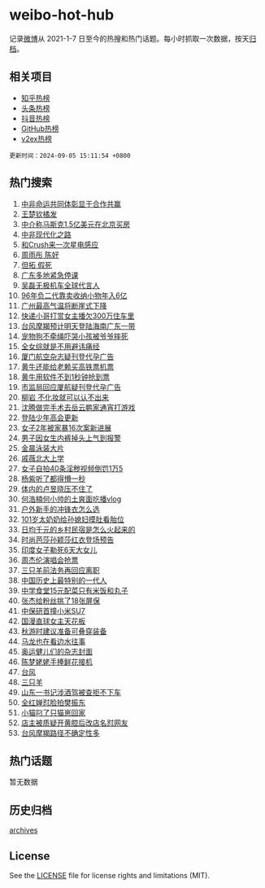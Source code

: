 # weibo-hot-hub

记录[微博](https://www.weibo.com)从 2021-1-7 日至今的热搜和热门话题。每小时抓取一次数据，按天[归档](archives)。

## 相关项目

- [知乎热榜](https://github.com/lonnyzhang423/zhihu-hot-hub)
- [头条热榜](https://github.com/lonnyzhang423/toutiao-hot-hub)
- [抖音热榜](https://github.com/lonnyzhang423/douyin-hot-hub)
- [GitHub热榜](https://github.com/lonnyzhang423/github-hot-hub)
- [v2ex热榜](https://github.com/lonnyzhang423/v2ex-hot-hub)


`更新时间：2024-09-05 15:11:54 +0800`

## 热门搜索

1. [中非命运共同体彰显于合作共赢](https://m.weibo.cn/search?containerid=100103type%3D1%26t%3D10%26q%3D%23%E4%B8%AD%E9%9D%9E%E5%91%BD%E8%BF%90%E5%85%B1%E5%90%8C%E4%BD%93%E5%BD%B0%E6%98%BE%E4%BA%8E%E5%90%88%E4%BD%9C%E5%85%B1%E8%B5%A2%23&stream_entry_id=51&isnewpage=1&extparam=seat%3D1%26cate%3D10103%26pos%3D0%26filter_type%3Drealtimehot%26stream_entry_id%3D51%26c_type%3D51%26q%3D%2523%25E4%25B8%25AD%25E9%259D%259E%25E5%2591%25BD%25E8%25BF%2590%25E5%2585%25B1%25E5%2590%258C%25E4%25BD%2593%25E5%25BD%25B0%25E6%2598%25BE%25E4%25BA%258E%25E5%2590%2588%25E4%25BD%259C%25E5%2585%25B1%25E8%25B5%25A2%2523%26dgr%3D0%26display_time%3D1725520312%26pre_seqid%3D1725520312862016060131)
1. [王楚钦橘发](https://m.weibo.cn/search?containerid=100103type%3D1%26t%3D10%26q%3D%23%E7%8E%8B%E6%A5%9A%E9%92%A6%E6%A9%98%E5%8F%91%23&stream_entry_id=31&isnewpage=1&extparam=seat%3D1%26cate%3D5001%26flag%3D16%26stream_entry_id%3D31%26pos%3D0%26lcate%3D5001%26realpos%3D1%26filter_type%3Drealtimehot%26band_rank%3D1%26c_type%3D31%26q%3D%2523%25E7%258E%258B%25E6%25A5%259A%25E9%2592%25A6%25E6%25A9%2598%25E5%258F%2591%2523%26dgr%3D0%26display_time%3D1725520312%26pre_seqid%3D1725520312862016060131)
1. [中介称马斯克1.5亿美元在北京买房](https://m.weibo.cn/search?containerid=100103type%3D1%26t%3D10%26q%3D%23%E4%B8%AD%E4%BB%8B%E7%A7%B0%E9%A9%AC%E6%96%AF%E5%85%8B1.5%E4%BA%BF%E7%BE%8E%E5%85%83%E5%9C%A8%E5%8C%97%E4%BA%AC%E4%B9%B0%E6%88%BF%23&stream_entry_id=31&isnewpage=1&extparam=seat%3D1%26cate%3D5001%26flag%3D1%26stream_entry_id%3D31%26pos%3D1%26lcate%3D5001%26realpos%3D2%26filter_type%3Drealtimehot%26band_rank%3D2%26c_type%3D31%26q%3D%2523%25E4%25B8%25AD%25E4%25BB%258B%25E7%25A7%25B0%25E9%25A9%25AC%25E6%2596%25AF%25E5%2585%258B1.5%25E4%25BA%25BF%25E7%25BE%258E%25E5%2585%2583%25E5%259C%25A8%25E5%258C%2597%25E4%25BA%25AC%25E4%25B9%25B0%25E6%2588%25BF%2523%26dgr%3D0%26display_time%3D1725520312%26pre_seqid%3D1725520312862016060131)
1. [中非现代化之路](https://m.weibo.cn/search?containerid=100103type%3D1%26t%3D10%26q%3D%23%E4%B8%AD%E9%9D%9E%E7%8E%B0%E4%BB%A3%E5%8C%96%E4%B9%8B%E8%B7%AF%23&stream_entry_id=31&isnewpage=1&extparam=seat%3D1%26cate%3D5001%26flag%3D0%26stream_entry_id%3D31%26pos%3D2%26lcate%3D5001%26realpos%3D3%26filter_type%3Drealtimehot%26band_rank%3D3%26c_type%3D31%26q%3D%2523%25E4%25B8%25AD%25E9%259D%259E%25E7%258E%25B0%25E4%25BB%25A3%25E5%258C%2596%25E4%25B9%258B%25E8%25B7%25AF%2523%26dgr%3D0%26display_time%3D1725520312%26pre_seqid%3D1725520312862016060131)
1. [和Crush来一次星电感应](https://m.weibo.cn/search?containerid=100103type%3D1%26t%3D10%26q%3D%23%E5%92%8CCrush%E6%9D%A5%E4%B8%80%E6%AC%A1%E6%98%9F%E7%94%B5%E6%84%9F%E5%BA%94%23&stream_entry_id=31&isnewpage=1&extparam=seat%3D1%26cate%3D5001%26adid%3D253312%26stream_entry_id%3D31%26pos%3D3%26topic_ad%3D1%26lcate%3D5001%26band_rank%3D4%26filter_type%3Drealtimehot%26is_ad_pos%3D1%26c_type%3D31%26q%3D%2523%25E5%2592%258CCrush%25E6%259D%25A5%25E4%25B8%2580%25E6%25AC%25A1%25E6%2598%259F%25E7%2594%25B5%25E6%2584%259F%25E5%25BA%2594%2523%26dgr%3D0%26display_time%3D1725520312%26pre_seqid%3D1725520312862016060131)
1. [周雨彤 陈好](https://m.weibo.cn/search?containerid=100103type%3D1%26t%3D10%26q%3D%E5%91%A8%E9%9B%A8%E5%BD%A4+%E9%99%88%E5%A5%BD&stream_entry_id=31&isnewpage=1&extparam=seat%3D1%26cate%3D5001%26flag%3D2%26stream_entry_id%3D31%26pos%3D4%26lcate%3D5001%26realpos%3D4%26filter_type%3Drealtimehot%26band_rank%3D4%26c_type%3D31%26q%3D%25E5%2591%25A8%25E9%259B%25A8%25E5%25BD%25A4%2520%25E9%2599%2588%25E5%25A5%25BD%26dgr%3D0%26display_time%3D1725520312%26pre_seqid%3D1725520312862016060131)
1. [但拓 假死](https://m.weibo.cn/search?containerid=100103type%3D1%26t%3D10%26q%3D%E4%BD%86%E6%8B%93+%E5%81%87%E6%AD%BB&stream_entry_id=31&isnewpage=1&extparam=seat%3D1%26cate%3D5001%26flag%3D1%26stream_entry_id%3D31%26pos%3D5%26lcate%3D5001%26realpos%3D5%26filter_type%3Drealtimehot%26band_rank%3D5%26c_type%3D31%26q%3D%25E4%25BD%2586%25E6%258B%2593%2520%25E5%2581%2587%25E6%25AD%25BB%26dgr%3D0%26display_time%3D1725520312%26pre_seqid%3D1725520312862016060131)
1. [广东多地紧急停课](https://m.weibo.cn/search?containerid=100103type%3D1%26t%3D10%26q%3D%23%E5%B9%BF%E4%B8%9C%E5%A4%9A%E5%9C%B0%E7%B4%A7%E6%80%A5%E5%81%9C%E8%AF%BE%23&stream_entry_id=31&isnewpage=1&extparam=seat%3D1%26cate%3D5001%26flag%3D0%26stream_entry_id%3D31%26pos%3D6%26lcate%3D5001%26realpos%3D6%26filter_type%3Drealtimehot%26band_rank%3D6%26c_type%3D31%26q%3D%2523%25E5%25B9%25BF%25E4%25B8%259C%25E5%25A4%259A%25E5%259C%25B0%25E7%25B4%25A7%25E6%2580%25A5%25E5%2581%259C%25E8%25AF%25BE%2523%26dgr%3D0%26display_time%3D1725520312%26pre_seqid%3D1725520312862016060131)
1. [吴磊无极机车全球代言人](https://m.weibo.cn/search?containerid=100103type%3D1%26t%3D10%26q%3D%23%E5%90%B4%E7%A3%8A%E6%97%A0%E6%9E%81%E6%9C%BA%E8%BD%A6%E5%85%A8%E7%90%83%E4%BB%A3%E8%A8%80%E4%BA%BA%23&stream_entry_id=31&isnewpage=1&extparam=seat%3D1%26cate%3D5001%26adid%3D253350%26stream_entry_id%3D31%26pos%3D7%26topic_ad%3D1%26lcate%3D5001%26band_rank%3D7%26filter_type%3Drealtimehot%26is_ad_pos%3D1%26c_type%3D31%26q%3D%2523%25E5%2590%25B4%25E7%25A3%258A%25E6%2597%25A0%25E6%259E%2581%25E6%259C%25BA%25E8%25BD%25A6%25E5%2585%25A8%25E7%2590%2583%25E4%25BB%25A3%25E8%25A8%2580%25E4%25BA%25BA%2523%26dgr%3D0%26display_time%3D1725520312%26pre_seqid%3D1725520312862016060131)
1. [96年负二代靠卖收纳小物年入6亿](https://m.weibo.cn/search?containerid=100103type%3D1%26t%3D10%26q%3D%2396%E5%B9%B4%E8%B4%9F%E4%BA%8C%E4%BB%A3%E9%9D%A0%E5%8D%96%E6%94%B6%E7%BA%B3%E5%B0%8F%E7%89%A9%E5%B9%B4%E5%85%A56%E4%BA%BF%23&stream_entry_id=31&isnewpage=1&extparam=seat%3D1%26cate%3D5001%26flag%3D0%26stream_entry_id%3D31%26pos%3D8%26lcate%3D5001%26realpos%3D7%26filter_type%3Drealtimehot%26band_rank%3D7%26c_type%3D31%26q%3D%252396%25E5%25B9%25B4%25E8%25B4%259F%25E4%25BA%258C%25E4%25BB%25A3%25E9%259D%25A0%25E5%258D%2596%25E6%2594%25B6%25E7%25BA%25B3%25E5%25B0%258F%25E7%2589%25A9%25E5%25B9%25B4%25E5%2585%25A56%25E4%25BA%25BF%2523%26dgr%3D0%26display_time%3D1725520312%26pre_seqid%3D1725520312862016060131)
1. [广州最高气温将断崖式下降](https://m.weibo.cn/search?containerid=100103type%3D1%26t%3D10%26q%3D%23%E5%B9%BF%E5%B7%9E%E6%9C%80%E9%AB%98%E6%B0%94%E6%B8%A9%E5%B0%86%E6%96%AD%E5%B4%96%E5%BC%8F%E4%B8%8B%E9%99%8D%23&stream_entry_id=31&isnewpage=1&extparam=seat%3D1%26cate%3D5001%26flag%3D1%26stream_entry_id%3D31%26pos%3D9%26lcate%3D5001%26realpos%3D8%26filter_type%3Drealtimehot%26band_rank%3D8%26c_type%3D31%26q%3D%2523%25E5%25B9%25BF%25E5%25B7%259E%25E6%259C%2580%25E9%25AB%2598%25E6%25B0%2594%25E6%25B8%25A9%25E5%25B0%2586%25E6%2596%25AD%25E5%25B4%2596%25E5%25BC%258F%25E4%25B8%258B%25E9%2599%258D%2523%26dgr%3D0%26display_time%3D1725520312%26pre_seqid%3D1725520312862016060131)
1. [快递小哥打赏女主播欠300万住车里](https://m.weibo.cn/search?containerid=100103type%3D1%26t%3D10%26q%3D%23%E5%BF%AB%E9%80%92%E5%B0%8F%E5%93%A5%E6%89%93%E8%B5%8F%E5%A5%B3%E4%B8%BB%E6%92%AD%E6%AC%A0300%E4%B8%87%E4%BD%8F%E8%BD%A6%E9%87%8C%23&stream_entry_id=31&isnewpage=1&extparam=seat%3D1%26cate%3D5001%26flag%3D1%26stream_entry_id%3D31%26pos%3D10%26lcate%3D5001%26realpos%3D9%26filter_type%3Drealtimehot%26band_rank%3D9%26c_type%3D31%26q%3D%2523%25E5%25BF%25AB%25E9%2580%2592%25E5%25B0%258F%25E5%2593%25A5%25E6%2589%2593%25E8%25B5%258F%25E5%25A5%25B3%25E4%25B8%25BB%25E6%2592%25AD%25E6%25AC%25A0300%25E4%25B8%2587%25E4%25BD%258F%25E8%25BD%25A6%25E9%2587%258C%2523%26dgr%3D0%26display_time%3D1725520312%26pre_seqid%3D1725520312862016060131)
1. [台风摩羯预计明天登陆海南广东一带](https://m.weibo.cn/search?containerid=100103type%3D1%26t%3D10%26q%3D%23%E5%8F%B0%E9%A3%8E%E6%91%A9%E7%BE%AF%E9%A2%84%E8%AE%A1%E6%98%8E%E5%A4%A9%E7%99%BB%E9%99%86%E6%B5%B7%E5%8D%97%E5%B9%BF%E4%B8%9C%E4%B8%80%E5%B8%A6%23&stream_entry_id=31&isnewpage=1&extparam=seat%3D1%26cate%3D5001%26flag%3D0%26stream_entry_id%3D31%26pos%3D11%26lcate%3D5001%26realpos%3D10%26filter_type%3Drealtimehot%26band_rank%3D10%26c_type%3D31%26q%3D%2523%25E5%258F%25B0%25E9%25A3%258E%25E6%2591%25A9%25E7%25BE%25AF%25E9%25A2%2584%25E8%25AE%25A1%25E6%2598%258E%25E5%25A4%25A9%25E7%2599%25BB%25E9%2599%2586%25E6%25B5%25B7%25E5%258D%2597%25E5%25B9%25BF%25E4%25B8%259C%25E4%25B8%2580%25E5%25B8%25A6%2523%26dgr%3D0%26display_time%3D1725520312%26pre_seqid%3D1725520312862016060131)
1. [宠物狗不牵绳吓哭小孩被爷爷摔死](https://m.weibo.cn/search?containerid=100103type%3D1%26t%3D10%26q%3D%23%E5%AE%A0%E7%89%A9%E7%8B%97%E4%B8%8D%E7%89%B5%E7%BB%B3%E5%90%93%E5%93%AD%E5%B0%8F%E5%AD%A9%E8%A2%AB%E7%88%B7%E7%88%B7%E6%91%94%E6%AD%BB%23&stream_entry_id=31&isnewpage=1&extparam=seat%3D1%26cate%3D5001%26flag%3D1%26stream_entry_id%3D31%26pos%3D12%26lcate%3D5001%26realpos%3D11%26filter_type%3Drealtimehot%26band_rank%3D11%26c_type%3D31%26q%3D%2523%25E5%25AE%25A0%25E7%2589%25A9%25E7%258B%2597%25E4%25B8%258D%25E7%2589%25B5%25E7%25BB%25B3%25E5%2590%2593%25E5%2593%25AD%25E5%25B0%258F%25E5%25AD%25A9%25E8%25A2%25AB%25E7%2588%25B7%25E7%2588%25B7%25E6%2591%2594%25E6%25AD%25BB%2523%26dgr%3D0%26display_time%3D1725520312%26pre_seqid%3D1725520312862016060131)
1. [全女综就是不用避讳痛经](https://m.weibo.cn/search?containerid=100103type%3D1%26t%3D10%26q%3D%E5%85%A8%E5%A5%B3%E7%BB%BC%E5%B0%B1%E6%98%AF%E4%B8%8D%E7%94%A8%E9%81%BF%E8%AE%B3%E7%97%9B%E7%BB%8F&stream_entry_id=31&isnewpage=1&extparam=seat%3D1%26cate%3D5001%26flag%3D1%26stream_entry_id%3D31%26pos%3D13%26lcate%3D5001%26realpos%3D12%26filter_type%3Drealtimehot%26band_rank%3D12%26c_type%3D31%26q%3D%25E5%2585%25A8%25E5%25A5%25B3%25E7%25BB%25BC%25E5%25B0%25B1%25E6%2598%25AF%25E4%25B8%258D%25E7%2594%25A8%25E9%2581%25BF%25E8%25AE%25B3%25E7%2597%259B%25E7%25BB%258F%26dgr%3D0%26display_time%3D1725520312%26pre_seqid%3D1725520312862016060131)
1. [厦门航空杂志疑刊登代孕广告](https://m.weibo.cn/search?containerid=100103type%3D1%26t%3D10%26q%3D%23%E5%8E%A6%E9%97%A8%E8%88%AA%E7%A9%BA%E6%9D%82%E5%BF%97%E7%96%91%E5%88%8A%E7%99%BB%E4%BB%A3%E5%AD%95%E5%B9%BF%E5%91%8A%23&stream_entry_id=31&isnewpage=1&extparam=seat%3D1%26cate%3D5001%26flag%3D0%26stream_entry_id%3D31%26pos%3D14%26lcate%3D5001%26realpos%3D13%26filter_type%3Drealtimehot%26band_rank%3D13%26c_type%3D31%26q%3D%2523%25E5%258E%25A6%25E9%2597%25A8%25E8%2588%25AA%25E7%25A9%25BA%25E6%259D%2582%25E5%25BF%2597%25E7%2596%2591%25E5%2588%258A%25E7%2599%25BB%25E4%25BB%25A3%25E5%25AD%2595%25E5%25B9%25BF%25E5%2591%258A%2523%26dgr%3D0%26display_time%3D1725520312%26pre_seqid%3D1725520312862016060131)
1. [黄牛还能给老赖买高铁票机票](https://m.weibo.cn/search?containerid=100103type%3D1%26t%3D10%26q%3D%23%E9%BB%84%E7%89%9B%E8%BF%98%E8%83%BD%E7%BB%99%E8%80%81%E8%B5%96%E4%B9%B0%E9%AB%98%E9%93%81%E7%A5%A8%E6%9C%BA%E7%A5%A8%23&stream_entry_id=31&isnewpage=1&extparam=seat%3D1%26cate%3D5001%26flag%3D1%26stream_entry_id%3D31%26pos%3D15%26lcate%3D5001%26realpos%3D14%26filter_type%3Drealtimehot%26band_rank%3D14%26c_type%3D31%26q%3D%2523%25E9%25BB%2584%25E7%2589%259B%25E8%25BF%2598%25E8%2583%25BD%25E7%25BB%2599%25E8%2580%2581%25E8%25B5%2596%25E4%25B9%25B0%25E9%25AB%2598%25E9%2593%2581%25E7%25A5%25A8%25E6%259C%25BA%25E7%25A5%25A8%2523%26dgr%3D0%26display_time%3D1725520312%26pre_seqid%3D1725520312862016060131)
1. [黄牛用软件不到1秒钟抢到票](https://m.weibo.cn/search?containerid=100103type%3D1%26t%3D10%26q%3D%23%E9%BB%84%E7%89%9B%E7%94%A8%E8%BD%AF%E4%BB%B6%E4%B8%8D%E5%88%B01%E7%A7%92%E9%92%9F%E6%8A%A2%E5%88%B0%E7%A5%A8%23&stream_entry_id=31&isnewpage=1&extparam=seat%3D1%26cate%3D5001%26flag%3D0%26stream_entry_id%3D31%26pos%3D16%26lcate%3D5001%26realpos%3D15%26filter_type%3Drealtimehot%26band_rank%3D15%26c_type%3D31%26q%3D%2523%25E9%25BB%2584%25E7%2589%259B%25E7%2594%25A8%25E8%25BD%25AF%25E4%25BB%25B6%25E4%25B8%258D%25E5%2588%25B01%25E7%25A7%2592%25E9%2592%259F%25E6%258A%25A2%25E5%2588%25B0%25E7%25A5%25A8%2523%26dgr%3D0%26display_time%3D1725520312%26pre_seqid%3D1725520312862016060131)
1. [市监局回应厦航疑刊登代孕广告](https://m.weibo.cn/search?containerid=100103type%3D1%26t%3D10%26q%3D%23%E5%B8%82%E7%9B%91%E5%B1%80%E5%9B%9E%E5%BA%94%E5%8E%A6%E8%88%AA%E7%96%91%E5%88%8A%E7%99%BB%E4%BB%A3%E5%AD%95%E5%B9%BF%E5%91%8A%23&stream_entry_id=31&isnewpage=1&extparam=seat%3D1%26cate%3D5001%26flag%3D1%26stream_entry_id%3D31%26pos%3D17%26lcate%3D5001%26realpos%3D16%26filter_type%3Drealtimehot%26band_rank%3D16%26c_type%3D31%26q%3D%2523%25E5%25B8%2582%25E7%259B%2591%25E5%25B1%2580%25E5%259B%259E%25E5%25BA%2594%25E5%258E%25A6%25E8%2588%25AA%25E7%2596%2591%25E5%2588%258A%25E7%2599%25BB%25E4%25BB%25A3%25E5%25AD%2595%25E5%25B9%25BF%25E5%2591%258A%2523%26dgr%3D0%26display_time%3D1725520312%26pre_seqid%3D1725520312862016060131)
1. [柳岩 不化妆就可以认不出来](https://m.weibo.cn/search?containerid=100103type%3D1%26t%3D10%26q%3D%E6%9F%B3%E5%B2%A9+%E4%B8%8D%E5%8C%96%E5%A6%86%E5%B0%B1%E5%8F%AF%E4%BB%A5%E8%AE%A4%E4%B8%8D%E5%87%BA%E6%9D%A5&stream_entry_id=31&isnewpage=1&extparam=seat%3D1%26cate%3D5001%26flag%3D0%26stream_entry_id%3D31%26pos%3D18%26lcate%3D5001%26realpos%3D17%26filter_type%3Drealtimehot%26band_rank%3D17%26c_type%3D31%26q%3D%25E6%259F%25B3%25E5%25B2%25A9%2520%25E4%25B8%258D%25E5%258C%2596%25E5%25A6%2586%25E5%25B0%25B1%25E5%258F%25AF%25E4%25BB%25A5%25E8%25AE%25A4%25E4%25B8%258D%25E5%2587%25BA%25E6%259D%25A5%26dgr%3D0%26display_time%3D1725520312%26pre_seqid%3D1725520312862016060131)
1. [沈腾做完手术去岳云鹏家通宵打游戏](https://m.weibo.cn/search?containerid=100103type%3D1%26t%3D10%26q%3D%E6%B2%88%E8%85%BE%E5%81%9A%E5%AE%8C%E6%89%8B%E6%9C%AF%E5%8E%BB%E5%B2%B3%E4%BA%91%E9%B9%8F%E5%AE%B6%E9%80%9A%E5%AE%B5%E6%89%93%E6%B8%B8%E6%88%8F&stream_entry_id=31&isnewpage=1&extparam=seat%3D1%26cate%3D5001%26flag%3D0%26stream_entry_id%3D31%26pos%3D19%26lcate%3D5001%26realpos%3D18%26filter_type%3Drealtimehot%26band_rank%3D18%26c_type%3D31%26q%3D%25E6%25B2%2588%25E8%2585%25BE%25E5%2581%259A%25E5%25AE%258C%25E6%2589%258B%25E6%259C%25AF%25E5%258E%25BB%25E5%25B2%25B3%25E4%25BA%2591%25E9%25B9%258F%25E5%25AE%25B6%25E9%2580%259A%25E5%25AE%25B5%25E6%2589%2593%25E6%25B8%25B8%25E6%2588%258F%26dgr%3D0%26display_time%3D1725520312%26pre_seqid%3D1725520312862016060131)
1. [登陆少年高会更新](https://m.weibo.cn/search?containerid=100103type%3D1%26t%3D10%26q%3D%23%E7%99%BB%E9%99%86%E5%B0%91%E5%B9%B4%E9%AB%98%E4%BC%9A%E6%9B%B4%E6%96%B0%23&stream_entry_id=31&isnewpage=1&extparam=seat%3D1%26cate%3D5001%26flag%3D1%26stream_entry_id%3D31%26pos%3D20%26lcate%3D5001%26realpos%3D19%26filter_type%3Drealtimehot%26band_rank%3D19%26c_type%3D31%26q%3D%2523%25E7%2599%25BB%25E9%2599%2586%25E5%25B0%2591%25E5%25B9%25B4%25E9%25AB%2598%25E4%25BC%259A%25E6%259B%25B4%25E6%2596%25B0%2523%26dgr%3D0%26display_time%3D1725520312%26pre_seqid%3D1725520312862016060131)
1. [女子2年被家暴16次案新进展](https://m.weibo.cn/search?containerid=100103type%3D1%26t%3D10%26q%3D%23%E5%A5%B3%E5%AD%902%E5%B9%B4%E8%A2%AB%E5%AE%B6%E6%9A%B416%E6%AC%A1%E6%A1%88%E6%96%B0%E8%BF%9B%E5%B1%95%23&stream_entry_id=31&isnewpage=1&extparam=seat%3D1%26cate%3D5001%26flag%3D1%26stream_entry_id%3D31%26pos%3D21%26lcate%3D5001%26realpos%3D20%26filter_type%3Drealtimehot%26band_rank%3D20%26c_type%3D31%26q%3D%2523%25E5%25A5%25B3%25E5%25AD%25902%25E5%25B9%25B4%25E8%25A2%25AB%25E5%25AE%25B6%25E6%259A%25B416%25E6%25AC%25A1%25E6%25A1%2588%25E6%2596%25B0%25E8%25BF%259B%25E5%25B1%2595%2523%26dgr%3D0%26display_time%3D1725520312%26pre_seqid%3D1725520312862016060131)
1. [男子因女生内裤掉头上气到报警](https://m.weibo.cn/search?containerid=100103type%3D1%26t%3D10%26q%3D%23%E7%94%B7%E5%AD%90%E5%9B%A0%E5%A5%B3%E7%94%9F%E5%86%85%E8%A3%A4%E6%8E%89%E5%A4%B4%E4%B8%8A%E6%B0%94%E5%88%B0%E6%8A%A5%E8%AD%A6%23&stream_entry_id=31&isnewpage=1&extparam=seat%3D1%26cate%3D5001%26flag%3D1%26stream_entry_id%3D31%26pos%3D22%26lcate%3D5001%26realpos%3D21%26filter_type%3Drealtimehot%26band_rank%3D21%26c_type%3D31%26q%3D%2523%25E7%2594%25B7%25E5%25AD%2590%25E5%259B%25A0%25E5%25A5%25B3%25E7%2594%259F%25E5%2586%2585%25E8%25A3%25A4%25E6%258E%2589%25E5%25A4%25B4%25E4%25B8%258A%25E6%25B0%2594%25E5%2588%25B0%25E6%258A%25A5%25E8%25AD%25A6%2523%26dgr%3D0%26display_time%3D1725520312%26pre_seqid%3D1725520312862016060131)
1. [金晨泳装大片](https://m.weibo.cn/search?containerid=100103type%3D1%26t%3D10%26q%3D%23%E9%87%91%E6%99%A8%E6%B3%B3%E8%A3%85%E5%A4%A7%E7%89%87%23&stream_entry_id=31&isnewpage=1&extparam=seat%3D1%26cate%3D5001%26flag%3D0%26stream_entry_id%3D31%26pos%3D23%26lcate%3D5001%26realpos%3D22%26filter_type%3Drealtimehot%26band_rank%3D22%26c_type%3D31%26q%3D%2523%25E9%2587%2591%25E6%2599%25A8%25E6%25B3%25B3%25E8%25A3%2585%25E5%25A4%25A7%25E7%2589%2587%2523%26dgr%3D0%26display_time%3D1725520312%26pre_seqid%3D1725520312862016060131)
1. [戚薇北大上学](https://m.weibo.cn/search?containerid=100103type%3D1%26t%3D10%26q%3D%23%E6%88%9A%E8%96%87%E5%8C%97%E5%A4%A7%E4%B8%8A%E5%AD%A6%23&stream_entry_id=31&isnewpage=1&extparam=seat%3D1%26cate%3D5001%26flag%3D2%26stream_entry_id%3D31%26pos%3D24%26lcate%3D5001%26realpos%3D23%26filter_type%3Drealtimehot%26band_rank%3D23%26c_type%3D31%26q%3D%2523%25E6%2588%259A%25E8%2596%2587%25E5%258C%2597%25E5%25A4%25A7%25E4%25B8%258A%25E5%25AD%25A6%2523%26dgr%3D0%26display_time%3D1725520312%26pre_seqid%3D1725520312862016060131)
1. [女子自拍40条淫秽视频倒罚1万5](https://m.weibo.cn/search?containerid=100103type%3D1%26t%3D10%26q%3D%23%E5%A5%B3%E5%AD%90%E8%87%AA%E6%8B%8D40%E6%9D%A1%E6%B7%AB%E7%A7%BD%E8%A7%86%E9%A2%91%E5%80%92%E7%BD%9A1%E4%B8%875%23&stream_entry_id=31&isnewpage=1&extparam=seat%3D1%26cate%3D5001%26flag%3D2%26stream_entry_id%3D31%26pos%3D25%26lcate%3D5001%26realpos%3D24%26filter_type%3Drealtimehot%26band_rank%3D24%26c_type%3D31%26q%3D%2523%25E5%25A5%25B3%25E5%25AD%2590%25E8%2587%25AA%25E6%258B%258D40%25E6%259D%25A1%25E6%25B7%25AB%25E7%25A7%25BD%25E8%25A7%2586%25E9%25A2%2591%25E5%2580%2592%25E7%25BD%259A1%25E4%25B8%25875%2523%26dgr%3D0%26display_time%3D1725520312%26pre_seqid%3D1725520312862016060131)
1. [杨紫听了都得懵一秒](https://m.weibo.cn/search?containerid=100103type%3D1%26t%3D10%26q%3D%E6%9D%A8%E7%B4%AB%E5%90%AC%E4%BA%86%E9%83%BD%E5%BE%97%E6%87%B5%E4%B8%80%E7%A7%92&stream_entry_id=31&isnewpage=1&extparam=seat%3D1%26cate%3D5001%26flag%3D0%26stream_entry_id%3D31%26pos%3D26%26lcate%3D5001%26realpos%3D25%26filter_type%3Drealtimehot%26band_rank%3D25%26c_type%3D31%26q%3D%25E6%259D%25A8%25E7%25B4%25AB%25E5%2590%25AC%25E4%25BA%2586%25E9%2583%25BD%25E5%25BE%2597%25E6%2587%25B5%25E4%25B8%2580%25E7%25A7%2592%26dgr%3D0%26display_time%3D1725520312%26pre_seqid%3D1725520312862016060131)
1. [体内的卢昱晓压不住了](https://m.weibo.cn/search?containerid=100103type%3D1%26t%3D10%26q%3D%E4%BD%93%E5%86%85%E7%9A%84%E5%8D%A2%E6%98%B1%E6%99%93%E5%8E%8B%E4%B8%8D%E4%BD%8F%E4%BA%86&stream_entry_id=31&isnewpage=1&extparam=seat%3D1%26cate%3D5001%26flag%3D0%26stream_entry_id%3D31%26pos%3D27%26lcate%3D5001%26realpos%3D26%26filter_type%3Drealtimehot%26band_rank%3D26%26c_type%3D31%26q%3D%25E4%25BD%2593%25E5%2586%2585%25E7%259A%2584%25E5%258D%25A2%25E6%2598%25B1%25E6%2599%2593%25E5%258E%258B%25E4%25B8%258D%25E4%25BD%258F%25E4%25BA%2586%26dgr%3D0%26display_time%3D1725520312%26pre_seqid%3D1725520312862016060131)
1. [何浩楠何小帅的土爽面吃播vlog](https://m.weibo.cn/search?containerid=100103type%3D1%26t%3D10%26q%3D%23%E4%BD%95%E6%B5%A9%E6%A5%A0%E4%BD%95%E5%B0%8F%E5%B8%85%E7%9A%84%E5%9C%9F%E7%88%BD%E9%9D%A2%E5%90%83%E6%92%ADvlog%23&stream_entry_id=31&isnewpage=1&extparam=seat%3D1%26cate%3D5001%26flag%3D1%26stream_entry_id%3D31%26pos%3D28%26lcate%3D5001%26realpos%3D27%26filter_type%3Drealtimehot%26band_rank%3D27%26c_type%3D31%26q%3D%2523%25E4%25BD%2595%25E6%25B5%25A9%25E6%25A5%25A0%25E4%25BD%2595%25E5%25B0%258F%25E5%25B8%2585%25E7%259A%2584%25E5%259C%259F%25E7%2588%25BD%25E9%259D%25A2%25E5%2590%2583%25E6%2592%25ADvlog%2523%26dgr%3D0%26display_time%3D1725520312%26pre_seqid%3D1725520312862016060131)
1. [户外新手的冲锋衣怎么选](https://m.weibo.cn/search?containerid=100103type%3D1%26t%3D10%26q%3D%23%E6%88%B7%E5%A4%96%E6%96%B0%E6%89%8B%E7%9A%84%E5%86%B2%E9%94%8B%E8%A1%A3%E6%80%8E%E4%B9%88%E9%80%89%23&stream_entry_id=31&isnewpage=1&extparam=seat%3D1%26cate%3D5001%26adid%3D253240%26flag%3D0%26stream_entry_id%3D31%26pos%3D29%26lcate%3D5001%26realpos%3D28%26filter_type%3Drealtimehot%26band_rank%3D28%26c_type%3D31%26q%3D%2523%25E6%2588%25B7%25E5%25A4%2596%25E6%2596%25B0%25E6%2589%258B%25E7%259A%2584%25E5%2586%25B2%25E9%2594%258B%25E8%25A1%25A3%25E6%2580%258E%25E4%25B9%2588%25E9%2580%2589%2523%26dgr%3D0%26display_time%3D1725520312%26pre_seqid%3D1725520312862016060131)
1. [101岁太奶奶给孙媳妇摸肚看胎位](https://m.weibo.cn/search?containerid=100103type%3D1%26t%3D10%26q%3D%23101%E5%B2%81%E5%A4%AA%E5%A5%B6%E5%A5%B6%E7%BB%99%E5%AD%99%E5%AA%B3%E5%A6%87%E6%91%B8%E8%82%9A%E7%9C%8B%E8%83%8E%E4%BD%8D%23&stream_entry_id=31&isnewpage=1&extparam=seat%3D1%26cate%3D5001%26flag%3D32768%26stream_entry_id%3D31%26pos%3D30%26lcate%3D5001%26realpos%3D29%26filter_type%3Drealtimehot%26band_rank%3D29%26c_type%3D31%26q%3D%2523101%25E5%25B2%2581%25E5%25A4%25AA%25E5%25A5%25B6%25E5%25A5%25B6%25E7%25BB%2599%25E5%25AD%2599%25E5%25AA%25B3%25E5%25A6%2587%25E6%2591%25B8%25E8%2582%259A%25E7%259C%258B%25E8%2583%258E%25E4%25BD%258D%2523%26dgr%3D0%26display_time%3D1725520312%26pre_seqid%3D1725520312862016060131)
1. [日均千元的乡村民宿是怎么火起来的](https://m.weibo.cn/search?containerid=100103type%3D1%26t%3D10%26q%3D%23%E6%97%A5%E5%9D%87%E5%8D%83%E5%85%83%E7%9A%84%E4%B9%A1%E6%9D%91%E6%B0%91%E5%AE%BF%E6%98%AF%E6%80%8E%E4%B9%88%E7%81%AB%E8%B5%B7%E6%9D%A5%E7%9A%84%23&stream_entry_id=31&isnewpage=1&extparam=seat%3D1%26cate%3D5001%26flag%3D1%26stream_entry_id%3D31%26pos%3D31%26lcate%3D5001%26realpos%3D30%26filter_type%3Drealtimehot%26band_rank%3D30%26c_type%3D31%26q%3D%2523%25E6%2597%25A5%25E5%259D%2587%25E5%258D%2583%25E5%2585%2583%25E7%259A%2584%25E4%25B9%25A1%25E6%259D%2591%25E6%25B0%2591%25E5%25AE%25BF%25E6%2598%25AF%25E6%2580%258E%25E4%25B9%2588%25E7%2581%25AB%25E8%25B5%25B7%25E6%259D%25A5%25E7%259A%2584%2523%26dgr%3D0%26display_time%3D1725520312%26pre_seqid%3D1725520312862016060131)
1. [时尚芭莎孙颖莎红衣登场预告](https://m.weibo.cn/search?containerid=100103type%3D1%26t%3D10%26q%3D%23%E6%97%B6%E5%B0%9A%E8%8A%AD%E8%8E%8E%E5%AD%99%E9%A2%96%E8%8E%8E%E7%BA%A2%E8%A1%A3%E7%99%BB%E5%9C%BA%E9%A2%84%E5%91%8A%23&stream_entry_id=31&isnewpage=1&extparam=seat%3D1%26cate%3D5001%26flag%3D0%26stream_entry_id%3D31%26pos%3D32%26lcate%3D5001%26realpos%3D31%26filter_type%3Drealtimehot%26band_rank%3D31%26c_type%3D31%26q%3D%2523%25E6%2597%25B6%25E5%25B0%259A%25E8%258A%25AD%25E8%258E%258E%25E5%25AD%2599%25E9%25A2%2596%25E8%258E%258E%25E7%25BA%25A2%25E8%25A1%25A3%25E7%2599%25BB%25E5%259C%25BA%25E9%25A2%2584%25E5%2591%258A%2523%26dgr%3D0%26display_time%3D1725520312%26pre_seqid%3D1725520312862016060131)
1. [印度女子勒死6天大女儿](https://m.weibo.cn/search?containerid=100103type%3D1%26t%3D10%26q%3D%23%E5%8D%B0%E5%BA%A6%E5%A5%B3%E5%AD%90%E5%8B%92%E6%AD%BB6%E5%A4%A9%E5%A4%A7%E5%A5%B3%E5%84%BF%23&stream_entry_id=31&isnewpage=1&extparam=seat%3D1%26cate%3D5001%26flag%3D0%26stream_entry_id%3D31%26pos%3D33%26lcate%3D5001%26realpos%3D32%26filter_type%3Drealtimehot%26band_rank%3D32%26c_type%3D31%26q%3D%2523%25E5%258D%25B0%25E5%25BA%25A6%25E5%25A5%25B3%25E5%25AD%2590%25E5%258B%2592%25E6%25AD%25BB6%25E5%25A4%25A9%25E5%25A4%25A7%25E5%25A5%25B3%25E5%2584%25BF%2523%26dgr%3D0%26display_time%3D1725520312%26pre_seqid%3D1725520312862016060131)
1. [周杰伦演唱会抢票](https://m.weibo.cn/search?containerid=100103type%3D1%26t%3D10%26q%3D%E5%91%A8%E6%9D%B0%E4%BC%A6%E6%BC%94%E5%94%B1%E4%BC%9A%E6%8A%A2%E7%A5%A8&stream_entry_id=31&isnewpage=1&extparam=seat%3D1%26cate%3D5001%26flag%3D0%26stream_entry_id%3D31%26pos%3D34%26lcate%3D5001%26realpos%3D33%26filter_type%3Drealtimehot%26band_rank%3D33%26c_type%3D31%26q%3D%25E5%2591%25A8%25E6%259D%25B0%25E4%25BC%25A6%25E6%25BC%2594%25E5%2594%25B1%25E4%25BC%259A%25E6%258A%25A2%25E7%25A5%25A8%26dgr%3D0%26display_time%3D1725520312%26pre_seqid%3D1725520312862016060131)
1. [三只羊前法务再回应离职](https://m.weibo.cn/search?containerid=100103type%3D1%26t%3D10%26q%3D%23%E4%B8%89%E5%8F%AA%E7%BE%8A%E5%89%8D%E6%B3%95%E5%8A%A1%E5%86%8D%E5%9B%9E%E5%BA%94%E7%A6%BB%E8%81%8C%23&stream_entry_id=31&isnewpage=1&extparam=seat%3D1%26cate%3D5001%26flag%3D0%26stream_entry_id%3D31%26pos%3D35%26lcate%3D5001%26realpos%3D34%26filter_type%3Drealtimehot%26band_rank%3D34%26c_type%3D31%26q%3D%2523%25E4%25B8%2589%25E5%258F%25AA%25E7%25BE%258A%25E5%2589%258D%25E6%25B3%2595%25E5%258A%25A1%25E5%2586%258D%25E5%259B%259E%25E5%25BA%2594%25E7%25A6%25BB%25E8%2581%258C%2523%26dgr%3D0%26display_time%3D1725520312%26pre_seqid%3D1725520312862016060131)
1. [中国历史上最特别的一代人](https://m.weibo.cn/search?containerid=100103type%3D1%26t%3D10%26q%3D%23%E4%B8%AD%E5%9B%BD%E5%8E%86%E5%8F%B2%E4%B8%8A%E6%9C%80%E7%89%B9%E5%88%AB%E7%9A%84%E4%B8%80%E4%BB%A3%E4%BA%BA%23&stream_entry_id=31&isnewpage=1&extparam=seat%3D1%26cate%3D5001%26flag%3D0%26stream_entry_id%3D31%26pos%3D36%26lcate%3D5001%26realpos%3D35%26filter_type%3Drealtimehot%26band_rank%3D35%26c_type%3D31%26q%3D%2523%25E4%25B8%25AD%25E5%259B%25BD%25E5%258E%2586%25E5%258F%25B2%25E4%25B8%258A%25E6%259C%2580%25E7%2589%25B9%25E5%2588%25AB%25E7%259A%2584%25E4%25B8%2580%25E4%25BB%25A3%25E4%25BA%25BA%2523%26dgr%3D0%26display_time%3D1725520312%26pre_seqid%3D1725520312862016060131)
1. [中学食堂15元配菜只有米饭和丸子](https://m.weibo.cn/search?containerid=100103type%3D1%26t%3D10%26q%3D%23%E4%B8%AD%E5%AD%A6%E9%A3%9F%E5%A0%8215%E5%85%83%E9%85%8D%E8%8F%9C%E5%8F%AA%E6%9C%89%E7%B1%B3%E9%A5%AD%E5%92%8C%E4%B8%B8%E5%AD%90%23&stream_entry_id=31&isnewpage=1&extparam=seat%3D1%26cate%3D5001%26flag%3D0%26stream_entry_id%3D31%26pos%3D37%26lcate%3D5001%26realpos%3D36%26filter_type%3Drealtimehot%26band_rank%3D36%26c_type%3D31%26q%3D%2523%25E4%25B8%25AD%25E5%25AD%25A6%25E9%25A3%259F%25E5%25A0%258215%25E5%2585%2583%25E9%2585%258D%25E8%258F%259C%25E5%258F%25AA%25E6%259C%2589%25E7%25B1%25B3%25E9%25A5%25AD%25E5%2592%258C%25E4%25B8%25B8%25E5%25AD%2590%2523%26dgr%3D0%26display_time%3D1725520312%26pre_seqid%3D1725520312862016060131)
1. [张杰给粉丝挑了18张屏保](https://m.weibo.cn/search?containerid=100103type%3D1%26t%3D10%26q%3D%23%E5%BC%A0%E6%9D%B0%E7%BB%99%E7%B2%89%E4%B8%9D%E6%8C%91%E4%BA%8618%E5%BC%A0%E5%B1%8F%E4%BF%9D%23&stream_entry_id=31&isnewpage=1&extparam=seat%3D1%26cate%3D5001%26flag%3D1%26stream_entry_id%3D31%26pos%3D38%26lcate%3D5001%26realpos%3D37%26filter_type%3Drealtimehot%26band_rank%3D37%26c_type%3D31%26q%3D%2523%25E5%25BC%25A0%25E6%259D%25B0%25E7%25BB%2599%25E7%25B2%2589%25E4%25B8%259D%25E6%258C%2591%25E4%25BA%258618%25E5%25BC%25A0%25E5%25B1%258F%25E4%25BF%259D%2523%26dgr%3D0%26display_time%3D1725520312%26pre_seqid%3D1725520312862016060131)
1. [中保研首撞小米SU7](https://m.weibo.cn/search?containerid=100103type%3D1%26t%3D10%26q%3D%23%E4%B8%AD%E4%BF%9D%E7%A0%94%E9%A6%96%E6%92%9E%E5%B0%8F%E7%B1%B3SU7%23&stream_entry_id=31&isnewpage=1&extparam=seat%3D1%26cate%3D5001%26flag%3D1%26stream_entry_id%3D31%26pos%3D39%26lcate%3D5001%26realpos%3D38%26filter_type%3Drealtimehot%26band_rank%3D38%26c_type%3D31%26q%3D%2523%25E4%25B8%25AD%25E4%25BF%259D%25E7%25A0%2594%25E9%25A6%2596%25E6%2592%259E%25E5%25B0%258F%25E7%25B1%25B3SU7%2523%26dgr%3D0%26display_time%3D1725520312%26pre_seqid%3D1725520312862016060131)
1. [国漫直球女主天花板](https://m.weibo.cn/search?containerid=100103type%3D1%26t%3D10%26q%3D%E5%9B%BD%E6%BC%AB%E7%9B%B4%E7%90%83%E5%A5%B3%E4%B8%BB%E5%A4%A9%E8%8A%B1%E6%9D%BF&stream_entry_id=31&isnewpage=1&extparam=seat%3D1%26cate%3D5001%26flag%3D1%26stream_entry_id%3D31%26pos%3D40%26lcate%3D5001%26realpos%3D39%26filter_type%3Drealtimehot%26band_rank%3D39%26c_type%3D31%26q%3D%25E5%259B%25BD%25E6%25BC%25AB%25E7%259B%25B4%25E7%2590%2583%25E5%25A5%25B3%25E4%25B8%25BB%25E5%25A4%25A9%25E8%258A%25B1%25E6%259D%25BF%26dgr%3D0%26display_time%3D1725520312%26pre_seqid%3D1725520312862016060131)
1. [秋游时建议准备可叠穿装备](https://m.weibo.cn/search?containerid=100103type%3D1%26t%3D10%26q%3D%E7%A7%8B%E6%B8%B8%E6%97%B6%E5%BB%BA%E8%AE%AE%E5%87%86%E5%A4%87%E5%8F%AF%E5%8F%A0%E7%A9%BF%E8%A3%85%E5%A4%87&stream_entry_id=31&isnewpage=1&extparam=seat%3D1%26cate%3D5001%26adid%3D253355%26flag%3D0%26stream_entry_id%3D31%26pos%3D41%26lcate%3D5001%26realpos%3D40%26filter_type%3Drealtimehot%26band_rank%3D40%26c_type%3D31%26q%3D%25E7%25A7%258B%25E6%25B8%25B8%25E6%2597%25B6%25E5%25BB%25BA%25E8%25AE%25AE%25E5%2587%2586%25E5%25A4%2587%25E5%258F%25AF%25E5%258F%25A0%25E7%25A9%25BF%25E8%25A3%2585%25E5%25A4%2587%26dgr%3D0%26display_time%3D1725520312%26pre_seqid%3D1725520312862016060131)
1. [马龙也在看边水往事](https://m.weibo.cn/search?containerid=100103type%3D1%26t%3D10%26q%3D%23%E9%A9%AC%E9%BE%99%E4%B9%9F%E5%9C%A8%E7%9C%8B%E8%BE%B9%E6%B0%B4%E5%BE%80%E4%BA%8B%23&stream_entry_id=31&isnewpage=1&extparam=seat%3D1%26cate%3D5001%26flag%3D0%26stream_entry_id%3D31%26pos%3D42%26lcate%3D5001%26realpos%3D41%26filter_type%3Drealtimehot%26band_rank%3D41%26c_type%3D31%26q%3D%2523%25E9%25A9%25AC%25E9%25BE%2599%25E4%25B9%259F%25E5%259C%25A8%25E7%259C%258B%25E8%25BE%25B9%25E6%25B0%25B4%25E5%25BE%2580%25E4%25BA%258B%2523%26dgr%3D0%26display_time%3D1725520312%26pre_seqid%3D1725520312862016060131)
1. [奥运健儿们的杂志封面](https://m.weibo.cn/search?containerid=100103type%3D1%26t%3D10%26q%3D%E5%A5%A5%E8%BF%90%E5%81%A5%E5%84%BF%E4%BB%AC%E7%9A%84%E6%9D%82%E5%BF%97%E5%B0%81%E9%9D%A2&stream_entry_id=31&isnewpage=1&extparam=seat%3D1%26cate%3D5001%26flag%3D1%26stream_entry_id%3D31%26pos%3D43%26lcate%3D5001%26realpos%3D42%26filter_type%3Drealtimehot%26band_rank%3D42%26c_type%3D31%26q%3D%25E5%25A5%25A5%25E8%25BF%2590%25E5%2581%25A5%25E5%2584%25BF%25E4%25BB%25AC%25E7%259A%2584%25E6%259D%2582%25E5%25BF%2597%25E5%25B0%2581%25E9%259D%25A2%26dgr%3D0%26display_time%3D1725520312%26pre_seqid%3D1725520312862016060131)
1. [陈梦姥姥手捧鲜花接机](https://m.weibo.cn/search?containerid=100103type%3D1%26t%3D10%26q%3D%23%E9%99%88%E6%A2%A6%E5%A7%A5%E5%A7%A5%E6%89%8B%E6%8D%A7%E9%B2%9C%E8%8A%B1%E6%8E%A5%E6%9C%BA%23&stream_entry_id=31&isnewpage=1&extparam=seat%3D1%26cate%3D5001%26flag%3D0%26stream_entry_id%3D31%26pos%3D44%26lcate%3D5001%26realpos%3D43%26filter_type%3Drealtimehot%26band_rank%3D43%26c_type%3D31%26q%3D%2523%25E9%2599%2588%25E6%25A2%25A6%25E5%25A7%25A5%25E5%25A7%25A5%25E6%2589%258B%25E6%258D%25A7%25E9%25B2%259C%25E8%258A%25B1%25E6%258E%25A5%25E6%259C%25BA%2523%26dgr%3D0%26display_time%3D1725520312%26pre_seqid%3D1725520312862016060131)
1. [台风](https://m.weibo.cn/search?containerid=100103type%3D1%26t%3D10%26q%3D%E5%8F%B0%E9%A3%8E&stream_entry_id=31&isnewpage=1&extparam=seat%3D1%26cate%3D5001%26flag%3D0%26stream_entry_id%3D31%26pos%3D45%26lcate%3D5001%26realpos%3D44%26filter_type%3Drealtimehot%26band_rank%3D44%26c_type%3D31%26q%3D%25E5%258F%25B0%25E9%25A3%258E%26dgr%3D0%26display_time%3D1725520312%26pre_seqid%3D1725520312862016060131)
1. [三只羊](https://m.weibo.cn/search?containerid=100103type%3D1%26t%3D10%26q%3D%E4%B8%89%E5%8F%AA%E7%BE%8A&stream_entry_id=31&isnewpage=1&extparam=seat%3D1%26cate%3D5001%26flag%3D0%26stream_entry_id%3D31%26pos%3D46%26lcate%3D5001%26realpos%3D45%26filter_type%3Drealtimehot%26band_rank%3D45%26c_type%3D31%26q%3D%25E4%25B8%2589%25E5%258F%25AA%25E7%25BE%258A%26dgr%3D0%26display_time%3D1725520312%26pre_seqid%3D1725520312862016060131)
1. [山东一书记涉酒驾被查拒不下车](https://m.weibo.cn/search?containerid=100103type%3D1%26t%3D10%26q%3D%23%E5%B1%B1%E4%B8%9C%E4%B8%80%E4%B9%A6%E8%AE%B0%E6%B6%89%E9%85%92%E9%A9%BE%E8%A2%AB%E6%9F%A5%E6%8B%92%E4%B8%8D%E4%B8%8B%E8%BD%A6%23&stream_entry_id=31&isnewpage=1&extparam=seat%3D1%26cate%3D5001%26flag%3D0%26stream_entry_id%3D31%26pos%3D47%26lcate%3D5001%26realpos%3D46%26filter_type%3Drealtimehot%26band_rank%3D46%26c_type%3D31%26q%3D%2523%25E5%25B1%25B1%25E4%25B8%259C%25E4%25B8%2580%25E4%25B9%25A6%25E8%25AE%25B0%25E6%25B6%2589%25E9%2585%2592%25E9%25A9%25BE%25E8%25A2%25AB%25E6%259F%25A5%25E6%258B%2592%25E4%25B8%258D%25E4%25B8%258B%25E8%25BD%25A6%2523%26dgr%3D0%26display_time%3D1725520312%26pre_seqid%3D1725520312862016060131)
1. [全红婵怼脸拍樊振东](https://m.weibo.cn/search?containerid=100103type%3D1%26t%3D10%26q%3D%23%E5%85%A8%E7%BA%A2%E5%A9%B5%E6%80%BC%E8%84%B8%E6%8B%8D%E6%A8%8A%E6%8C%AF%E4%B8%9C%23&stream_entry_id=31&isnewpage=1&extparam=seat%3D1%26cate%3D5001%26flag%3D1%26stream_entry_id%3D31%26pos%3D48%26lcate%3D5001%26realpos%3D47%26filter_type%3Drealtimehot%26band_rank%3D47%26c_type%3D31%26q%3D%2523%25E5%2585%25A8%25E7%25BA%25A2%25E5%25A9%25B5%25E6%2580%25BC%25E8%2584%25B8%25E6%258B%258D%25E6%25A8%258A%25E6%258C%25AF%25E4%25B8%259C%2523%26dgr%3D0%26display_time%3D1725520312%26pre_seqid%3D1725520312862016060131)
1. [小猫叼了只猫崽回家](https://m.weibo.cn/search?containerid=100103type%3D1%26t%3D10%26q%3D%E5%B0%8F%E7%8C%AB%E5%8F%BC%E4%BA%86%E5%8F%AA%E7%8C%AB%E5%B4%BD%E5%9B%9E%E5%AE%B6&stream_entry_id=31&isnewpage=1&extparam=seat%3D1%26cate%3D5001%26flag%3D1%26stream_entry_id%3D31%26pos%3D49%26lcate%3D5001%26realpos%3D48%26filter_type%3Drealtimehot%26band_rank%3D48%26c_type%3D31%26q%3D%25E5%25B0%258F%25E7%258C%25AB%25E5%258F%25BC%25E4%25BA%2586%25E5%258F%25AA%25E7%258C%25AB%25E5%25B4%25BD%25E5%259B%259E%25E5%25AE%25B6%26dgr%3D0%26display_time%3D1725520312%26pre_seqid%3D1725520312862016060131)
1. [店主被质疑开黄腔后改店名怼网友](https://m.weibo.cn/search?containerid=100103type%3D1%26t%3D10%26q%3D%23%E5%BA%97%E4%B8%BB%E8%A2%AB%E8%B4%A8%E7%96%91%E5%BC%80%E9%BB%84%E8%85%94%E5%90%8E%E6%94%B9%E5%BA%97%E5%90%8D%E6%80%BC%E7%BD%91%E5%8F%8B%23&stream_entry_id=31&isnewpage=1&extparam=seat%3D1%26cate%3D5001%26flag%3D0%26stream_entry_id%3D31%26pos%3D50%26lcate%3D5001%26realpos%3D49%26filter_type%3Drealtimehot%26band_rank%3D49%26c_type%3D31%26q%3D%2523%25E5%25BA%2597%25E4%25B8%25BB%25E8%25A2%25AB%25E8%25B4%25A8%25E7%2596%2591%25E5%25BC%2580%25E9%25BB%2584%25E8%2585%2594%25E5%2590%258E%25E6%2594%25B9%25E5%25BA%2597%25E5%2590%258D%25E6%2580%25BC%25E7%25BD%2591%25E5%258F%258B%2523%26dgr%3D0%26display_time%3D1725520312%26pre_seqid%3D1725520312862016060131)
1. [台风摩羯路径不确定性多](https://m.weibo.cn/search?containerid=100103type%3D1%26t%3D10%26q%3D%23%E5%8F%B0%E9%A3%8E%E6%91%A9%E7%BE%AF%E8%B7%AF%E5%BE%84%E4%B8%8D%E7%A1%AE%E5%AE%9A%E6%80%A7%E5%A4%9A%23&stream_entry_id=31&isnewpage=1&extparam=seat%3D1%26cate%3D5001%26flag%3D0%26stream_entry_id%3D31%26pos%3D51%26lcate%3D5001%26realpos%3D50%26filter_type%3Drealtimehot%26band_rank%3D50%26c_type%3D31%26q%3D%2523%25E5%258F%25B0%25E9%25A3%258E%25E6%2591%25A9%25E7%25BE%25AF%25E8%25B7%25AF%25E5%25BE%2584%25E4%25B8%258D%25E7%25A1%25AE%25E5%25AE%259A%25E6%2580%25A7%25E5%25A4%259A%2523%26dgr%3D0%26display_time%3D1725520312%26pre_seqid%3D1725520312862016060131)

## 热门话题

暂无数据

## 历史归档

[archives](archives)

## License

See the [LICENSE](LICENSE) file for license rights and limitations (MIT).
